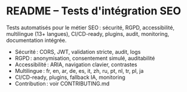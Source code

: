 # README – Tests d'intégration SEO

Tests automatisés pour le métier SEO : sécurité, RGPD, accessibilité, multilingue (13+ langues), CI/CD-ready, plugins, audit, monitoring, documentation intégrée.

- Sécurité : CORS, JWT, validation stricte, audit, logs
- RGPD : anonymisation, consentement simulé, auditabilité
- Accessibilité : ARIA, navigation clavier, contrastes
- Multilingue : fr, en, ar, de, es, it, zh, ru, pt, nl, tr, pl, ja
- CI/CD-ready, plugins, fallback IA, monitoring
- Contribution : voir CONTRIBUTING.md
